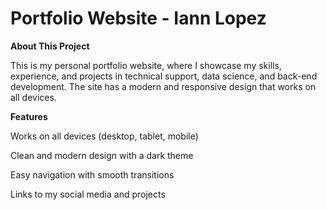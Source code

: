 ﻿# Portfolio Website - Iann Lopez
 
**About This Project**

This is my personal portfolio website, where I showcase my skills, experience, and projects in technical support, data science, and back-end development. The site has a modern and responsive design that works on all devices.


**Features**

Works on all devices (desktop, tablet, mobile)

Clean and modern design with a dark theme

Easy navigation with smooth transitions

Links to my social media and projects
